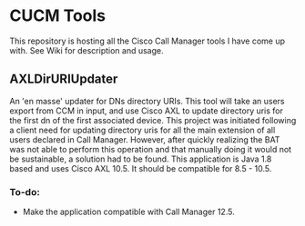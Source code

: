 # CUCM Tools

This repository is hosting all the Cisco Call Manager tools I have come up with. See Wiki for description and usage.

## AXLDirURIUpdater
An 'en masse' updater for DNs directory URIs. This tool will take an users export from CCM in input, and use Cisco AXL to update directory uris for the first dn of the first associated device.
This project was initiated following a client need for updating directory uris for all the main extension of all users declared in Call Manager. However, after quickly realizing the BAT was not able to perform this operation and that manually doing it would not be sustainable, a solution had to be found.
This application is Java 1.8 based and uses Cisco AXL 10.5. It should be compatible for 8.5 - 10.5.

### To-do:
- Make the application compatible with Call Manager 12.5.


